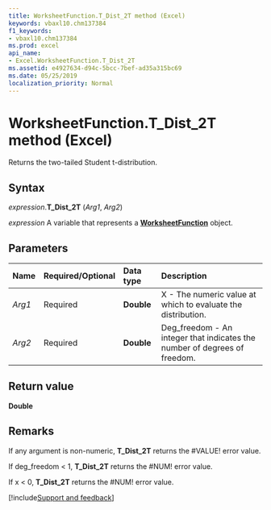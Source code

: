 ```yaml
---
title: WorksheetFunction.T_Dist_2T method (Excel)
keywords: vbaxl10.chm137384
f1_keywords:
- vbaxl10.chm137384
ms.prod: excel
api_name:
- Excel.WorksheetFunction.T_Dist_2T
ms.assetid: e4927634-d94c-5bcc-7bef-ad35a315bc69
ms.date: 05/25/2019
localization_priority: Normal
---
```



# WorksheetFunction.T_Dist_2T method (Excel)

Returns the two-tailed Student t-distribution.


## Syntax

_expression_.**T_Dist_2T** (_Arg1_, _Arg2_)

_expression_ A variable that represents a **[WorksheetFunction](Excel.WorksheetFunction.md)** object.


## Parameters

|Name|Required/Optional|Data type|Description|
|:-----|:-----|:-----|:-----|
| _Arg1_|Required| **Double**|X - The numeric value at which to evaluate the distribution.|
| _Arg2_|Required| **Double**|Deg_freedom - An integer that indicates the number of degrees of freedom.|

## Return value

**Double**


## Remarks

If any argument is non-numeric, **T_Dist_2T** returns the #VALUE! error value.
    
If deg_freedom < 1, **T_Dist_2T** returns the #NUM! error value.
    
If x < 0, **T_Dist_2T** returns the #NUM! error value.
    


[!include[Support and feedback](~/includes/feedback-boilerplate.md)]